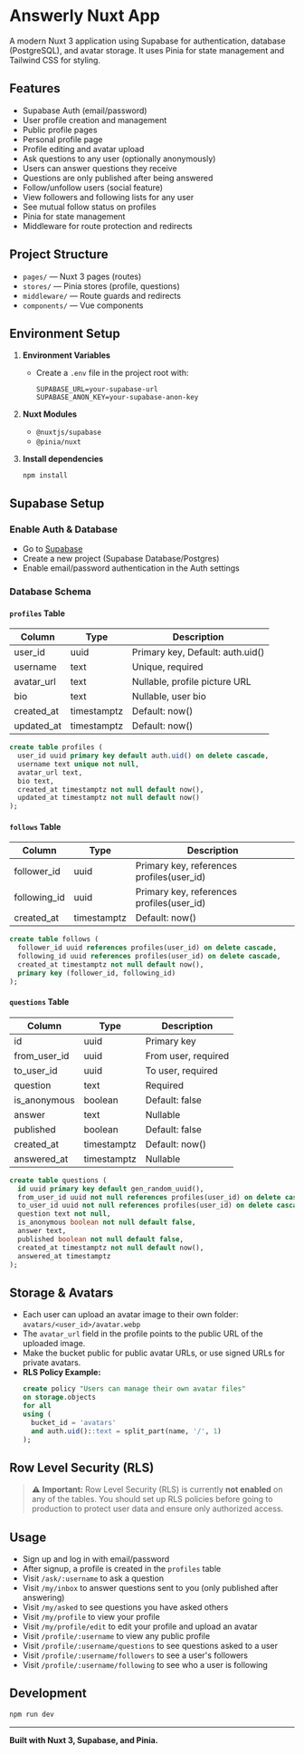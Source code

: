 # Answerly Nuxt App

A modern Nuxt 3 application using Supabase for authentication, database (PostgreSQL), and avatar storage. It uses Pinia for state management and Tailwind CSS for styling.

## Features

- Supabase Auth (email/password)
- User profile creation and management
- Public profile pages
- Personal profile page
- Profile editing and avatar upload
- Ask questions to any user (optionally anonymously)
- Users can answer questions they receive
- Questions are only published after being answered
- Follow/unfollow users (social feature)
- View followers and following lists for any user
- See mutual follow status on profiles
- Pinia for state management
- Middleware for route protection and redirects

## Project Structure

- `pages/` — Nuxt 3 pages (routes)
- `stores/` — Pinia stores (profile, questions)
- `middleware/` — Route guards and redirects
- `components/` — Vue components

## Environment Setup

1. **Environment Variables**
   - Create a `.env` file in the project root with:
     ```
     SUPABASE_URL=your-supabase-url
     SUPABASE_ANON_KEY=your-supabase-anon-key
     ```
2. **Nuxt Modules**
   - `@nuxtjs/supabase`
   - `@pinia/nuxt`

3. **Install dependencies**
   ```
   npm install
   ```

## Supabase Setup

### Enable Auth & Database

- Go to [Supabase](https://app.supabase.com/)
- Create a new project (Supabase Database/Postgres)
- Enable email/password authentication in the Auth settings

### Database Schema

#### `profiles` Table

| Column     | Type        | Description                      |
| ---------- | ----------- | -------------------------------- |
| user_id    | uuid        | Primary key, Default: auth.uid() |
| username   | text        | Unique, required                 |
| avatar_url | text        | Nullable, profile picture URL    |
| bio        | text        | Nullable, user bio               |
| created_at | timestamptz | Default: now()                   |
| updated_at | timestamptz | Default: now()                   |

```sql
create table profiles (
  user_id uuid primary key default auth.uid() on delete cascade,
  username text unique not null,
  avatar_url text,
  bio text,
  created_at timestamptz not null default now(),
  updated_at timestamptz not null default now()
);
```

#### `follows` Table

| Column       | Type        | Description                               |
| ------------ | ----------- | ----------------------------------------- |
| follower_id  | uuid        | Primary key, references profiles(user_id) |
| following_id | uuid        | Primary key, references profiles(user_id) |
| created_at   | timestamptz | Default: now()                            |

```sql
create table follows (
  follower_id uuid references profiles(user_id) on delete cascade,
  following_id uuid references profiles(user_id) on delete cascade,
  created_at timestamptz not null default now(),
  primary key (follower_id, following_id)
);
```

#### `questions` Table

| Column       | Type        | Description         |
| ------------ | ----------- | ------------------- |
| id           | uuid        | Primary key         |
| from_user_id | uuid        | From user, required |
| to_user_id   | uuid        | To user, required   |
| question     | text        | Required            |
| is_anonymous | boolean     | Default: false      |
| answer       | text        | Nullable            |
| published    | boolean     | Default: false      |
| created_at   | timestamptz | Default: now()      |
| answered_at  | timestamptz | Nullable            |

```sql
create table questions (
  id uuid primary key default gen_random_uuid(),
  from_user_id uuid not null references profiles(user_id) on delete cascade,
  to_user_id uuid not null references profiles(user_id) on delete cascade,
  question text not null,
  is_anonymous boolean not null default false,
  answer text,
  published boolean not null default false,
  created_at timestamptz not null default now(),
  answered_at timestamptz
);
```

## Storage & Avatars

- Each user can upload an avatar image to their own folder: `avatars/<user_id>/avatar.webp`
- The `avatar_url` field in the profile points to the public URL of the uploaded image.
- Make the bucket public for public avatar URLs, or use signed URLs for private avatars.
- **RLS Policy Example:**
  ```sql
  create policy "Users can manage their own avatar files"
  on storage.objects
  for all
  using (
    bucket_id = 'avatars'
    and auth.uid()::text = split_part(name, '/', 1)
  );
  ```

## Row Level Security (RLS)

> ⚠️ **Important:** Row Level Security (RLS) is currently **not enabled** on any of the tables. You should set up RLS policies before going to production to protect user data and ensure only authorized access.

## Usage

- Sign up and log in with email/password
- After signup, a profile is created in the `profiles` table
- Visit `/ask/:username` to ask a question
- Visit `/my/inbox` to answer questions sent to you (only published after answering)
- Visit `/my/asked` to see questions you have asked others
- Visit `/my/profile` to view your profile
- Visit `/my/profile/edit` to edit your profile and upload an avatar
- Visit `/profile/:username` to view any public profile
- Visit `/profile/:username/questions` to see questions asked to a user
- Visit `/profile/:username/followers` to see a user's followers
- Visit `/profile/:username/following` to see who a user is following

## Development

```bash
npm run dev
```

---

**Built with Nuxt 3, Supabase, and Pinia.**

